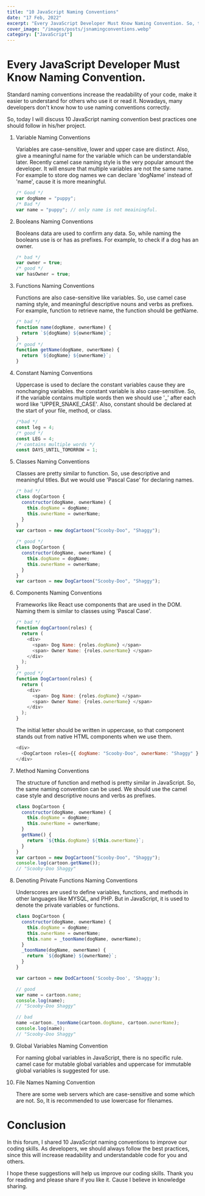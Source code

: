 ```yaml
---
title: "10 JavaScript Naming Conventions"
date: "17 Feb, 2022"
excerpt: "Every JavaScript Developer Must Know Naming Convention. So, today I will discuss 10 JavaScript naming convention best practices one should follow in his/her project."
cover_image: "/images/posts/jsnamingconventions.webp"
category: ["JavaScript"]
---
```


# Every JavaScript Developer Must Know Naming Convention.

Standard naming conventions increase the readability of your code, make it easier to understand for others who use it or read it. Nowadays, many developers don't know how to use naming conventions correctly.

So, today I will discuss 10 JavaScript naming convention best practices one should follow in his/her project.

1. Variable Naming Conventions

   Variables are case-sensitive, lower and upper case are distinct.
   Also, give a meaningful name for the variable which can be understandable later. Recently camel case naming style is the very popular amount the developer. It will ensure that multiple variables are not the same name. For example to store dog names we can declare 'dogName' instead of 'name', cause it is more meaningful.

   ```js
   /* Good */
   var dogName = "puppy";
   /* Bad */
   var name = "puppy"; // only name is not meainingful.
   ```

2. Booleans Naming Conventions

   Booleans data are used to confirm any data. So, while naming the booleans use is or has as prefixes. For example, to check if a dog has an owner.

   ```js
   /* bad */
   var owner = true;
   /* good */
   var hasOwner = true;
   ```

3. Functions Naming Conventions

   Functions are also case-sensitive like variables. So, use camel case naming style, and meaningful descriptive nouns and verbs as prefixes. For example, function to retrieve name, the function should be getName.

   ```js
   /* bad */
   function name(dogName, ownerName) {
     return `${dogName} ${ownerName}`;
   }
   /* good */
   function getName(dogName, ownerName) {
     return `${dogName} ${ownerName}`;
   }
   ```

4. Constant Naming Conventions

   Uppercase is used to declare the constant variables cause they are nonchanging variables. the constant variable is also case-sensitive. So, if the variable contains multiple words then we should use '_' after each word like 'UPPER_SNAKE_CASE'. Also, constant should be declared at the start of your file, method, or class.

   ```js
   /*bad */
   const leg = 4;
   /* good */
   const LEG = 4;
   /* contains multiple words */
   const DAYS_UNTIL_TOMORROW = 1;
   ```

5. Classes Naming Conventions

   Classes are pretty similar to function. So, use descriptive and meaningful titles. But we would use 'Pascal Case' for declaring names.

   ```js
   /* bad */
   class dogCartoon {
     constructor(dogName, ownerName) {
       this.dogName = dogName;
       this.ownerName = ownerName;
     }
   }
   var cartoon = new dogCartoon("Scooby-Doo", "Shaggy");
   
   /* good */
   class DogCartoon {
     constructor(dogName, ownerName) {
       this.dogName = dogName;
       this.ownerName = ownerName;
     }
   }
   var cartoon = new DogCartoon("Scooby-Doo", "Shaggy");
   ```

6. Components Naming Conventions

   Frameworks like React use components that are used in the DOM. Naming them is similar to classes using 'Pascal Case'. 
   ```js
   /* bad */
   function dogCartoon(roles) {
     return (
       <div>
         <span> Dog Name: {roles.dogName} </span>
         <span> Owner Name: {roles.ownerName} </span>
       </div>
     );
   }
   /* good */
   function DogCartoon(roles) {
     return (
       <div>
         <span> Dog Name: {roles.dogName} </span>
         <span> Owner Name: {roles.ownerName} </span>
       </div>
     );
   }
   ```
   The initial letter should be written in uppercase, so that component stands out from native HTML components when we use them.
   ```js
   <div>
     <DogCartoon roles={{ dogName: "Scooby-Doo", ownerName: "Shaggy" }} />
   </div>
   ```
7. Method Naming Conventions

   The structure of function and method is pretty similar in JavaScript. So, the same naming convention can be used. We should use the camel case style and descriptive nouns and verbs as prefixes.

   ```js
   class DogCartoon {
     constructor(dogName, ownerName) {
       this.dogName = dogName;
       this.ownerName = ownerName;
     }
     getName() {
       return `${this.dogName} ${this.ownerName}`;
     }
   }
   var cartoon = new DogCartoon("Scooby-Doo", "Shaggy");
   console.log(cartoon.getName());
   // "Scooby-Doo Shaggy"
   ```

8. Denoting Private Functions Naming Conventions

   Underscores are used to define variables, functions, and methods in other languages like MYSQL, and PHP. But in JavaScript, it is used to denote the private variables or functions.

   ```js
   class DogCartoon {
     constructor(dogName, ownerName) {
       this.dogName = dogName;
       this.ownerName = ownerName;
       this.name = _toonName(dogName, ownerName);
     }
     _toonName(dogName, ownerName) {
       return `${dogName} ${ownerName}`;
     }
   }

   var cartoon = new DodCartoon('Scooby-Doo', 'Shaggy');

   // good
   var name = cartoon.name;
   console.log(name);
   // "Scooby-Doo Shaggy"

   // bad
   name =cartoon._toonName(cartoon.dogName, cartoon.ownerName);
   console.log(name);
   // "Scooby-Doo Shaggy"

   ```

9. Global Variables Naming Convention
   
   For naming global variables in JavaScript, there is no specific rule. camel case for mutable global variables and uppercase for immutable global variables is suggested for use.

10. File Names Naming Convention

    There are some web servers which are case-sensitive and some which are not. So, It is recommended to use lowercase for filenames. 

# Conclusion

In this forum, I shared 10 JavaScript naming conventions to improve our coding skills. As developers, we should always follow the best practices, since this will increase readability and understandable code for you and others.

I hope these suggestions will help us improve our coding skills. Thank you for reading and please share if you like it. Cause I believe in knowledge sharing.
